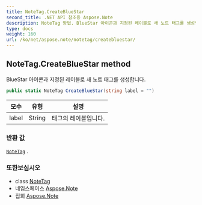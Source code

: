 ```yaml
---
title: NoteTag.CreateBlueStar
second_title: .NET API 참조용 Aspose.Note
description: NoteTag 방법. BlueStar 아이콘과 지정된 레이블로 새 노트 태그를 생성합니다.
type: docs
weight: 160
url: /ko/net/aspose.note/notetag/createbluestar/
---
```

## NoteTag.CreateBlueStar method

BlueStar 아이콘과 지정된 레이블로 새 노트 태그를 생성합니다.

```csharp
public static NoteTag CreateBlueStar(string label = "")
```

| 모수 | 유형 | 설명 |
| --- | --- | --- |
| label | String | 태그의 레이블입니다. |

### 반환 값

[`NoteTag`](../) .

### 또한보십시오

* class [NoteTag](../)
* 네임스페이스 [Aspose.Note](../../notetag/)
* 집회 [Aspose.Note](../../../)


